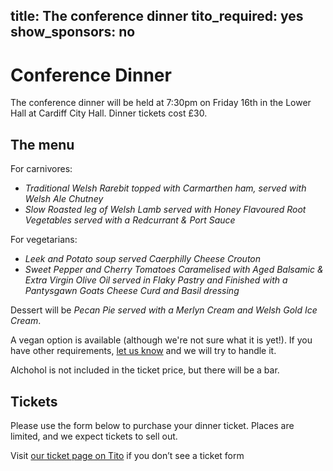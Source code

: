 title: The conference dinner
tito_required: yes
show_sponsors: no
---

# Conference Dinner

The conference dinner will be held at 7:30pm on Friday 16th in the Lower Hall at Cardiff City Hall.  Dinner tickets cost £30.

## The menu

For carnivores:

* *Traditional Welsh Rarebit topped with Carmarthen ham, served with Welsh Ale Chutney*
* *Slow Roasted leg of Welsh Lamb served with Honey Flavoured Root Vegetables served with a Redcurrant & Port Sauce*

For vegetarians:

* *Leek and Potato soup served Caerphilly Cheese Crouton*
* *Sweet Pepper and Cherry Tomatoes Caramelised with Aged Balsamic & Extra Virgin Olive Oil served in Flaky Pastry and Finished with a Pantysgawn Goats Cheese Curd and Basil dressing*

Dessert will be *Pecan Pie served with a Merlyn Cream and Welsh Gold Ice Cream*.

A vegan option is available (although we're not sure what it is yet!).  If you have other requirements, [let us know](/contact/) and we will try to handle it.

Alchohol is not included in the ticket price, but there will be a bar.

## Tickets

Please use the form below to purchase your dinner ticket.  Places are limited, and we expect tickets to sell out.

<tito-widget event="pyconuk/2016" releases="wxubvbthwko">Visit [our ticket page on Tito](https://ti.to/pyconuk/2016/with/wxubvbthwko) if you don’t see a ticket form</tito-widget>
